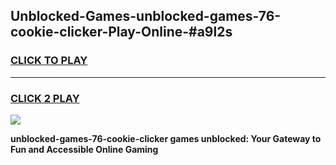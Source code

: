 
## Unblocked-Games-unblocked-games-76-cookie-clicker-Play-Online-#a9l2s
<h3>
<a href="https://premium.freeplayer.one?title=unblocked-games-76-cookie-clicker&ref=27F">CLICK TO PLAY</a></h3>
<hr>

<h3>
<a href="https://premium.freeplayer.one?title=unblocked-games-76-cookie-clicker&ref=27F">CLICK 2 PLAY</a>
  
</h3>

<a href="https://premium.freeplayer.one?title=unblocked-games-76-cookie-clicker&ref=27F"><img src="https://clearcache.store/games.png"></a>


**unblocked-games-76-cookie-clicker games unblocked: Your Gateway to Fun and Accessible Online Gaming**
